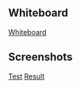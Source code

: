 ## Whiteboard 
[Whiteboard](./img/Whiteboard%20zip%20list.PNG)

## Screenshots
[Test](./img/zip%20linkedlist%20test.png)
[Result](./img/result.PNG)
